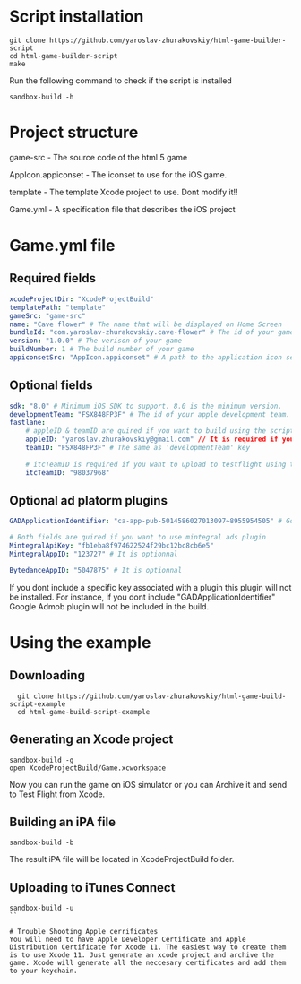 # Script installation

```
git clone https://github.com/yaroslav-zhurakovskiy/html-game-builder-script
cd html-game-builder-script 
make
```
Run the following command to check if the script is installed
```
sandbox-build -h
```

# Project structure
game-src - The source code of the html 5 game

AppIcon.appiconset - The iconset to use for the iOS game.

template - The template Xcode project to use. Dont modify it!!

Game.yml - A specification file that describes the iOS project

# Game.yml file
## Required fields
```yml
xcodeProjectDir: "XcodeProjectBuild"
templatePath: "template"
gameSrc: "game-src"
name: "Cave flower" # The name that will be displayed on Home Screen
bundleId: "com.yaroslav-zhurakovskiy.cave-flower" # The id of your game
version: "1.0.0" # The verison of your game
buildNumber: 1 # The build number of your game
appiconsetSrc: "AppIcon.appiconset" # A path to the application icon set
```
## Optional fields
```yml
sdk: "8.0" # Minimum iOS SDK to support. 8.0 is the minimum version.
developmentTeam: "FSX848FP3F" # The id of your apple development team.
fastlane: 
    # appleID & teamID are quired if you want to build using the script
    appleID: "yaroslav.zhurakovskiy@gmail.com" // It is required if you want to build 
    teamID: "FSX848FP3F" # The same as 'developmentTeam' key
    
    # itcTeamID is required if you want to upload to testflight using the script
    itcTeamID: "98037968"
```
## Optional ad platorm plugins
```yml
GADApplicationIdentifier: "ca-app-pub-5014586027013097~8955954505" # Google admob app id

# Both fields are quired if you want to use mintegral ads plugin
MintegralApiKey: "fb1eba8f974622524f29bc12bc8cb6e5"
MintegralAppID: "123727" # It is optionnal

BytedanceAppID: "5047875" # It is optionnal
```

If you dont include a specific key associated with a plugin this plugin will not be installed. For instance, if you dont include "GADApplicationIdentifier" Google Admob plugin will not be included in the build.

# Using the example
## Downloading
```
  git clone https://github.com/yaroslav-zhurakovskiy/html-game-build-script-example
  cd html-game-build-script-example
```

## Generating an Xcode project
```
sandbox-build -g
open XcodeProjectBuild/Game.xcworkspace
```
Now you can run the game on iOS simulator or you can Archive it and send to Test Flight from Xcode.

## Building an iPA file
```
sandbox-build -b
```
The result iPA file will be located in XcodeProjectBuild folder.
## Uploading to iTunes Connect
```
sandbox-build -u
``

# Trouble Shooting Apple cerrificates
You will need to have Apple Developer Certificate and Apple Distribution Certificate for Xcode 11. The easiest way to create them is to use Xcode 11. Just generate an xcode project and archive the game. Xcode will generate all the neccesary certificates and add them to your keychain.
